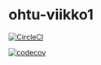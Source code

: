 # ohtu-viikko1

[![CircleCI](https://circleci.com/gh/ripa1002/ohtu-viikko1.svg?style=svg)](https://circleci.com/gh/ripa1002/ohtu-viikko1)

[![codecov](https://codecov.io/gh/ripa1002/ohtu-viikko1/branch/master/graph/badge.svg)](https://codecov.io/gh/ripa1002/ohtu-viikko1)
